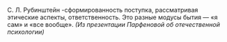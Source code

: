 С. Л. Рубинштейн -сформированность поступка, рассматривая этические аспекты, ответственность. Это разные модусы бытия — «я сам» и «все вообще». *(Из презентации Парфеновой об отечественной психологии)*